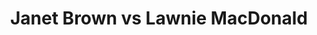 ---
title: Janet Brown vs Lawnie MacDonald
player1:
  name: Brown, Janet
  percent: 96
  wins: 1
  losses: 0
player2:
  name: MacDonald, Lawnie
  percent: 82
  wins: 0
  losses: 1
games:
- player1:
    team: 'ON'
    position: Third
    percent: 96
    win: 1
    loss: 0
  player2:
    team: AB
    position: Third
    percent: 82
    win: 0
    loss: 1
  event: Hearts
  year: 2002
  draw: Round Robin(1)
  score: ON 6 - AB 5
- player1:
    team: MID
    position: Third
    percent: 76
    win: 0
    loss: 1
  player2:
    team: KIN
    position: Third
    percent: 81
    win: 1
    loss: 0
  event: Trials (Women)
  year: 2001
  draw: Round Robin(8)
  score: MID 6 - KIN 9
---